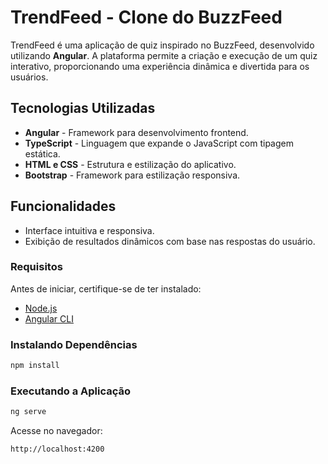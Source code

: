 # TrendFeed - Clone do BuzzFeed

TrendFeed é uma aplicação de quiz inspirado no BuzzFeed, desenvolvido utilizando **Angular**. A plataforma permite a criação e execução de um quiz interativo, proporcionando uma experiência dinâmica e divertida para os usuários.

## Tecnologias Utilizadas

- **Angular** - Framework para desenvolvimento frontend.
- **TypeScript** - Linguagem que expande o JavaScript com tipagem estática.
- **HTML e CSS** - Estrutura e estilização do aplicativo.
- **Bootstrap** - Framework para estilização responsiva.

## Funcionalidades

- Interface intuitiva e responsiva.
- Exibição de resultados dinâmicos com base nas respostas do usuário.

### Requisitos
Antes de iniciar, certifique-se de ter instalado:
- [Node.js](https://nodejs.org/)
- [Angular CLI](https://angular.io/cli)

### Instalando Dependências
```bash
npm install
```

### Executando a Aplicação
```bash
ng serve
```
Acesse no navegador:
```
http://localhost:4200
```
